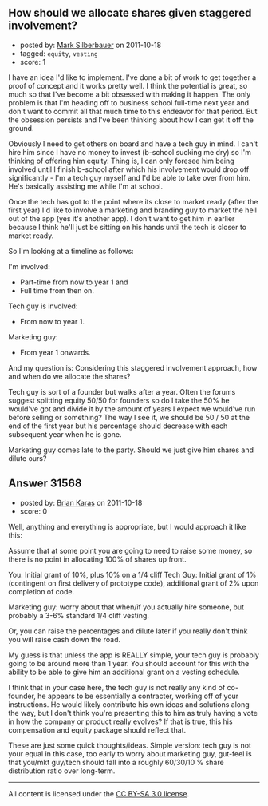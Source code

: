 ## How should we allocate shares given staggered involvement?

- posted by: [Mark Silberbauer](https://stackexchange.com/users/-1/13899-mark-silberbauer) on 2011-10-18
- tagged: `equity`, `vesting`
- score: 1

I have an idea I'd like to implement. I've done a bit of work to get together a proof of concept and it works pretty well. I think the potential is great, so much so that I've become a bit obsessed with making it happen. The only problem is that I'm heading off to business school full-time next year and don't want to commit all that much time to this endeavor for that period. But the obsession persists and I've been thinking about how I can get it off the ground. 

Obviously I need to get others on board and have a tech guy in mind. I can't hire him since I have no money to invest (b-school sucking me dry) so I'm thinking of offering him equity. Thing is, I can only foresee him being involved until I finish b-school after which his involvement would drop off significantly - I'm a tech guy myself and I'd be able to take over from him. He's basically assisting me while I'm at school. 

Once the tech has got to the point where its close to market ready (after the first year) I'd like to involve a marketing and branding guy to market the hell out of the app (yes it's another app). I don't want to get him in earlier because I think he'll just be sitting on his hands until the tech is closer to market ready. 

So I'm looking at a timeline as follows: 

I'm involved: 

- Part-time from now to year 1 and 
- Full time from then on.

Tech guy is involved: 

- From now to year 1.  

Marketing guy: 

- From year 1 onwards.

And my question is: Considering this staggered involvement approach, how and when do we allocate the shares? 

Tech guy is sort of a founder but walks after a year. Often the forums suggest splitting equity 50/50 for founders so do I take the 50% he would've got and divide it by the amount of years I expect we would've run before selling or something? The way I see it, we should be 50 / 50 at the end of the first year but his percentage should decrease with each subsequent year when he is gone.

Marketing guy comes late to the party. Should we just give him shares and dilute ours?


## Answer 31568

- posted by: [Brian Karas](https://stackexchange.com/users/-1/8465-brian-karas) on 2011-10-18
- score: 0

Well, anything and everything is appropriate, but I would approach it like this:

Assume that at some point you are going to need to raise some money, so there is no point in allocating 100% of shares up front.

You: Initial grant of 10%, plus 10% on a 1/4 cliff
Tech Guy: Initial grant of 1% (contingent on first delivery of prototype code), additional grant of 2% upon completion of code.

Marketing guy: worry about that when/if you actually hire someone, but probably a 3-6% standard 1/4 cliff vesting.

Or, you can raise the percentages and dilute later if you really don't think you will raise cash down the road.

My guess is that unless the app is REALLY simple, your tech guy is probably going to be around more than 1 year.  You should account for this with the ability to be able to give him an additional grant on a vesting schedule.

I think that in your case here, the tech guy is not really any kind of co-founder, he appears to be essentially a contracter, working off of your instructions.  He would likely contribute his own ideas and solutions along the way, but I don't think you're presenting this to him as truly having a vote in how the company or product really evolves?  If that is true, this his compensation and equity package should reflect that.

These are just some quick thoughts/ideas.  Simple version: tech guy is not your equal in this case, too early to worry about marketing guy, gut-feel is that you/mkt guy/tech should fall into a roughly 60/30/10 % share distribution ratio over long-term.



---

All content is licensed under the [CC BY-SA 3.0 license](https://creativecommons.org/licenses/by-sa/3.0/).
